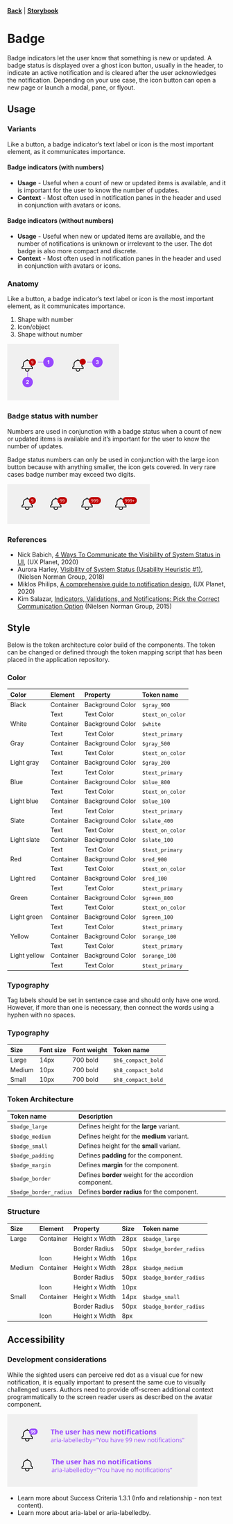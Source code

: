 **[Back](components.md)** | **[Storybook](https://dev.dxo.ondotcloud.com/storybook-static/index.html?path=/story/pixel-components-badge--simple)**

# Badge

Badge indicators let the user know that something is new or updated. A badge status is displayed over a ghost icon button, usually in the header, to indicate an active notification and is cleared after the user acknowledges the notification. Depending on your use case, the icon button can open a new page or launch a modal, pane, or flyout.

## Usage

### Variants

Like a button, a badge indicator’s text label or icon is the most important element, as it communicates importance.

#### Badge indicators (with numbers)

- **Usage** - Useful when a count of new or updated items is available, and it is important for the user to know the number of updates.
- **Context** - Most often used in notification panes in the header and used in conjunction with avatars or icons.

#### Badge indicators (without numbers)

- **Usage** - Useful when new or updated items are available, and the number of notifications is unknown or irrelevant to the user. The dot badge is also more compact and discrete.
- **Context** - Most often used in notification panes in the header and used in conjunction with avatars or icons.

### Anatomy

Like a button, a badge indicator’s text label or icon is the most important element, as it communicates importance.

1. Shape with number
2. Icon/object
3. Shape without number

<img src="../images/components/badge/badge_usage_anatomy.png" alt="Badge Usage Anatomy"/>

### Badge status with number
Numbers are used in conjunction with a badge status when a count of new or updated items is available and it’s important for the user to know the number of updates.

Badge status numbers can only be used in conjunction with the large icon button because with anything smaller, the icon gets covered. In very rare cases badge number may exceed two digits.

<img src="../images/components/badge/badge_usage_numbers.png" alt="Badge Usage Numbers"/>

### References

- Nick Babich, [4 Ways To Communicate the Visibility of System Status in UI](https://uxplanet.org/4-ways-to-communicate-the-visibility-of-system-status-in-ui-14ff2351c8e8), (UX Planet, 2020)
- Aurora Harley, [Visibility of System Status (Usability Heuristic #1)](https://www.nngroup.com/articles/visibility-system-status/), (Nielsen Norman Group, 2018)
- Miklos Philips, [A comprehensive guide to notification design](https://uxdesign.cc/a-comprehensive-guide-to-notification-design-2fff67f08b7a), (UX Planet, 2020)
- Kim Salazar, [Indicators, Validations, and Notifications: Pick the Correct Communication Option](https://www.nngroup.com/articles/indicators-validations-notifications/) (Nielsen Norman Group, 2015)

## Style

Below is the token architecture color build of the components. The token can be changed or defined through the token mapping script that has been placed in the application repository.

### Color

| Color                      | Element                    | Property                   | Token name                 |
| :------------------------- | :------------------------- | :------------------------- | :------------------------- |
| Black                      | Container                  | Background Color           | `$gray_900`                |
|                            | Text                       | Text Color                 | `$text_on_color`           |
| White                      | Container                  | Background Color           | `$white`                   |
|                            | Text                       | Text Color                 | `$text_primary`            |
| Gray                       | Container                  | Background Color           | `$gray_500`                |
|                            | Text                       | Text Color                 | `$text_on_color`           |
| Light gray                 | Container                  | Background Color           | `$gray_200`                |
|                            | Text                       | Text Color                 | `$text_primary`            |
| Blue                       | Container                  | Background Color           | `$blue_800`                |
|                            | Text                       | Text Color                 | `$text_on_color`           |
| Light blue                 | Container                  | Background Color           | `$blue_100`                |
|                            | Text                       | Text Color                 | `$text_primary`            |
| Slate                      | Container                  | Background Color           | `$slate_400`               |
|                            | Text                       | Text Color                 | `$text_on_color`           |
| Light slate                | Container                  | Background Color           | `$slate_100`               |
|                            | Text                       | Text Color                 | `$text_primary`            |
| Red                        | Container                  | Background Color           | `$red_900`                 |
|                            | Text                       | Text Color                 | `$text_on_color`           |
| Light red                  | Container                  | Background Color           | `$red_100`                 |
|                            | Text                       | Text Color                 | `$text_primary`            |
| Green                      | Container                  | Background Color           | `$green_800`               |
|                            | Text                       | Text Color                 | `$text_on_color`           |
| Light green                | Container                  | Background Color           | `$green_100`               |
|                            | Text                       | Text Color                 | `$text_primary`            |
| Yellow                     | Container                  | Background Color           | `$orange_100`              |
|                            | Text                       | Text Color                 | `$text_primary`            |
| Light yellow               | Container                  | Background Color           | `$orange_100`              |
|                            | Text                       | Text Color                 | `$text_primary`            |

### Typography

Tag labels should be set in sentence case and should only have one word. However, if more than one is necessary, then connect the words using a hyphen with no spaces.

### Typography

| Size                  | Font size | Font weight             | Token name                 |
| :-------------------- | :-------- | :---------------------- | :------------------------- | 
| Large                 | 14px      | 700 bold                | `$h6_compact_bold`         |
| Medium                | 10px      | 700 bold                | `$h8_compact_bold`         |
| Small                 | 10px      | 700 bold                | `$h8_compact_bold`         | 

### Token Architecture

| Token name                 | Description                                            |
| :------------------------- | :----------------------------------------------------- |
| `$badge_large`             | Defines height for the **large** variant.              |
| `$badge_medium`            | Defines height for the **medium** variant.             |
| `$badge_small`             | Defines height for the **small** variant.              |
| `$badge_padding`           | Defines **padding** for the component.                 |
| `$badge_margin`            | Defines **margin** for the component.                  |
| `$badge_border`            | Defines **border** weight for the accordion component. |
| `$badge_border_radius`     | Defines **border radius** for the component.           |

### Structure

| Size                 | Element               | Property                | Size      | Token name                  |
| :--------------------| :-------------------- | :---------------------- | :-------- | :-------------------------- |
| Large                | Container             | Height x Width          | 28px      | `$badge_large`              |
|                      |                       | Border Radius           | 50px      | `$badge_border_radius`      |
|                      | Icon                  | Height x Width          | 16px      |                             |
| Medium               | Container             | Height x Width          | 28px      | `$badge_medium`             |
|                      |                       | Border Radius           | 50px      | `$badge_border_radius`      |
|                      | Icon                  | Height x Width          | 10px      |                             |
| Small                | Container             | Height x Width          | 14px      | `$badge_small`              |
|                      |                       | Border Radius           | 50px      | `$badge_border_radius`      |
|                      | Icon                  | Height x Width          | 8px       |                             |

## Accessibility

### Development considerations

While the sighted users can perceive red dot as a visual cue for new notification, it is equally important to present the same cue to visually challenged users. Authors need to provide off-screen additional context programmatically to the screen reader users as described on the avatar component.

<img src="../images/components/badge/badge_accessibility.png" alt="Badge Usage Accessibility"/>

- Learn more about Success Criteria 1.3.1 (Info and relationship - non text content).
- Learn more about aria-label or aria-labelledby.


